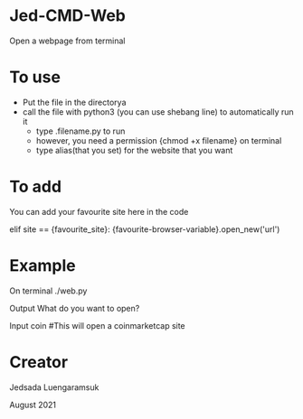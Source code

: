 # Jed-CMD-Web
Open a webpage from terminal


# To use

- Put the file in the directorya
- call the file with python3 (you can use shebang line) to automatically run it
    - type .filename.py to run
    - however, you need a permission
      {chmod +x filename} on terminal 
    - type alias(that you set) for the website that you want
 
# To add  
You can add your favourite site here in the code 


elif site == {favourite_site}:
	{favourite-browser-variable}.open_new('url') 
  
 
# Example 
On terminal 
./web.py 

Output
What do you want to open? 

Input 
coin #This will open a coinmarketcap site 



# Creator

Jedsada Luengaramsuk 

August 2021


